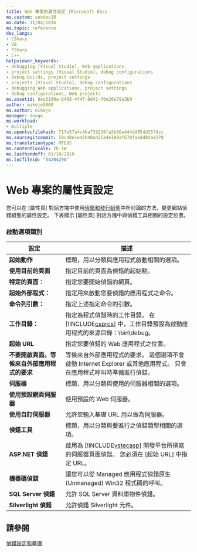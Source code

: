 ```yaml
---
title: Web 專案的屬性設定 |Microsoft Docs
ms.custom: seodec18
ms.date: 11/04/2016
ms.topic: reference
dev_langs:
- CSharp
- VB
- FSharp
- C++
helpviewer_keywords:
- debugging [Visual Studio], Web applications
- project settings [Visual Studio], debug configurations
- debug builds, project settings
- projects [Visual Studio], debug configurations
- debugging Web applications, project settings
- debug configurations, Web projects
ms.assetid: 8ec5160a-6408-4f47-8d41-f0e20e79a3b9
author: mikejo5000
ms.author: mikejo
manager: douge
ms.workload:
- multiple
ms.openlocfilehash: 717e57a4c4ba739236fa3b66a444dd854d357dcc
ms.sourcegitcommit: 59c48e1e42b48ad25a4e198af670faa4d8dae370
ms.translationtype: MTE95
ms.contentlocale: zh-TW
ms.lasthandoff: 01/10/2019
ms.locfileid: "54204290"
---
```

# <a name="property-pages-settings-for-web-projects"></a>Web 專案的屬性頁設定
您可以在 [屬性頁] 對話方塊中使用[偵錯和發行組態](../debugger/how-to-set-debug-and-release-configurations.md)中所討論的方法，變更網站偵錯組態的屬性設定。 下表顯示 [屬性頁] 對話方塊中與偵錯工具相關的設定位置。  
  
### <a name="start-options-category"></a>啟動選項類別
  
| **設定** | **描述** |
| - | - |
| **起始動作** | 標題，用以分類與應用程式啟動相關的選項。 |
| **使用目前的頁面** | 指定目前的頁面為偵錯的起始點。 |
| **特定的頁面：** | 指定您要開始偵錯的網頁。 |
| **起始外部程式：** | 指定用來啟動您要偵錯的應用程式之命令。 |
| **命令列引數：** | 指定上述指定命令的引數。 |
| **工作目錄：** | 指定為程式偵錯時的工作目錄。 在 [!INCLUDE[csprcs](../data-tools/includes/csprcs_md.md)] 中，工作目錄預設為啟動應用程式的來源目錄：\bin\debug。 |
| **起始 URL** | 指定您要偵錯的 Web 應用程式之位置。 |
| **不要開啟頁面。等候來自外部應用程式的要求** | 等候來自外部應用程式的要求。 這個選項不會啟動 Internet Explorer 或其他應用程式。 只會在應用程式呼叫時準備進行偵錯。 |
| **伺服器** | 標題，用以分類與使用的伺服器相關的選項。 |
| **使用預設網頁伺服器** | 使用預設的 Web 伺服器。 |
| **使用自訂伺服器** | 允許您輸入基礎 URL 用以做為伺服器。 |
| **偵錯工具** | 標題，用以分類與要進行之偵錯類型相關的選項。 |
| **ASP.NET 偵錯** | 啟用為 [!INCLUDE[vstecasp](../code-quality/includes/vstecasp_md.md)] 開發平台所撰寫的伺服器頁面偵錯。 您必須在 [起始 URL] 中指定 URL。 |
| **機器碼偵錯** | 讓您可以從 Managed 應用程式偵錯原生 (Unmanaged) Win32 程式碼的呼叫。 |
| **SQL Server 偵錯** | 允許 SQL Server 資料庫物件偵錯。 |
| **Silverlight 偵錯** | 允許偵錯 Silverlight 元件。 |
  
## <a name="see-also"></a>請參閱  
 [偵錯設定和準備](../debugger/debugger-settings-and-preparation.md)